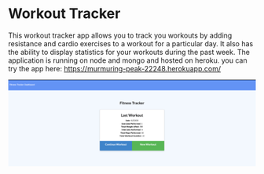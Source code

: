 # Workout Tracker

This workout tracker app allows you to track you workouts by adding resistance and cardio exercises to a workout for a particular day. It also has the ability to display statistics for your workouts during the past week. The application is running on node and mongo and hosted on heroku. you can try the app here: https://murmuring-peak-22248.herokuapp.com/

![AppScreenshot](./public/assets/images/app_screenshot.png)